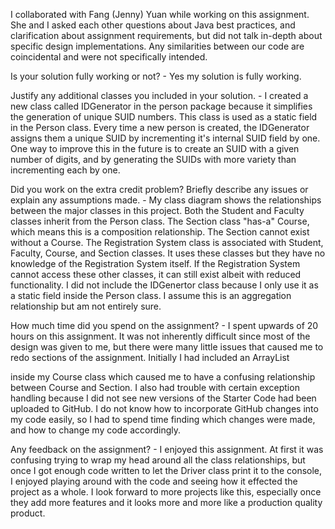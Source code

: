 I collaborated with Fang (Jenny) Yuan while working on this assignment. She and I asked each other questions about Java best practices, and 
clarification about assignment requirements, but did not talk in-depth about specific design implementations. Any similarities between our code are coincidental and were not specifically intended.


Is your solution fully working or not? 
	-	Yes my solution is fully working.

Justify any additional classes you included in your solution.
	-	I created a new class called IDGenerator in the person package because it simplifies the generation of unique SUID numbers.
		This class is used as a static field in the Person class. Every time a new person is created, the IDGenerator assigns them a unique SUID
		by incrementing it's internal SUID field by one. One way to improve this in the future is to create an SUID with a given number of digits,
		and by generating the SUIDs with more variety than incrementing each by one.

Did you work on the extra credit problem? Briefly describe any issues or explain any assumptions made.
	-	My class diagram shows the relationships between the major classes in this project. Both the Student and Faculty classes inherit from 
		the Person class. The Section class "has-a" Course, which means this is a composition relationship. The Section cannot exist without a Course.
		The Registration System class is associated with Student, Faculty, Course, and Section classes. It uses these classes but they have no
		knowledge of the Registration System itself. If the Registration System cannot access these other classes, it can still exist albeit with
		reduced functionality.
		I did not include the IDGenertor class because I only use it as a static field inside the Person class. I assume this is an aggregation
		relationship but am not entirely sure.

How much time did you spend on the assignment?
	-	I spent upwards of 20 hours on this assignment. It was not inherently difficult since most of the design was given to me, but there were
		many little issues that caused me to redo sections of the assignment. Initially I had included an ArrayList<Section> inside my Course class
		which caused me to have a confusing relationship between Course and Section. I also had trouble with certain exception handling because I did
		not see new versions of the Starter Code had been uploaded to GitHub. I do not know how to incorporate GitHub changes into my code easily, so
		I had to spend time finding which changes were made, and how to change my code accordingly.

Any feedback on the assignment?
	-	I enjoyed this assignment. At first it was confusing trying to wrap my head around all the class relationships, but once I got enough code
		written to let the Driver class print it to the console, I enjoyed playing around with the code and seeing how it effected the project as 
		a whole. I look forward to more projects like this, especially once they add more features and it looks more and more like a production
		quality product.